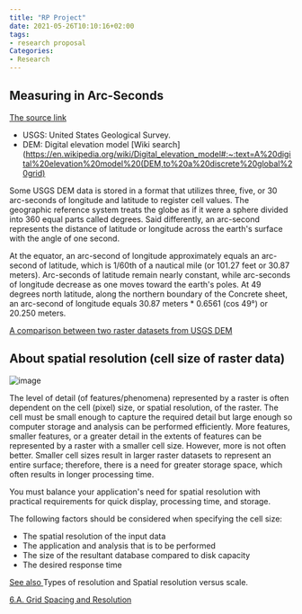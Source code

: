 ```yaml
---
title: "RP Project"
date: 2021-05-26T10:10:16+02:00
tags:
- research proposal
Categories:
- Research
---
```


## Measuring in Arc-Seconds
[The source link](https://www.esri.com/news/arcuser/0400/wdside.html)
* USGS: United States Geological Survey. <br>
* DEM: Digital elevation model [Wiki search](https://en.wikipedia.org/wiki/Digital_elevation_model#:~:text=A%20digital%20elevation%20model%20(DEM,to%20a%20discrete%20global%20grid)

Some USGS DEM data is stored in a format that utilizes three, five, or 30 arc-seconds of longitude and latitude to register cell values. The geographic reference system treats the globe as if it were a sphere divided into 360 equal parts called degrees.
Said differently, an arc-second represents the distance of latitude or longitude across the earth's surface with the angle of one second.

At the equator, an arc-second of longitude approximately equals an arc-second of latitude, which is 1/60th of a nautical mile (or 101.27 feet or 30.87 meters). Arc-seconds of latitude remain nearly constant, while arc-seconds of longitude decrease as one moves toward the earth's poles. At 49 degrees north latitude, along the northern boundary of the Concrete sheet, an arc-second of longitude equals 30.87 meters * 0.6561 (cos 49°) or 20.250 meters.

[A comparison between two raster datasets from USGS DEM](https://pro.arcgis.com/en/pro-app/latest/tool-reference/conversion/how-dem-to-raster-works.htm)

## About spatial resolution (cell size of raster data)

![image](https://user-images.githubusercontent.com/65668613/119641779-4c17fe00-be1a-11eb-8620-8047bee53357.png)

The level of detail (of features/phenomena) represented by a raster is often dependent on the cell (pixel) size, or spatial resolution, of the raster. The cell must be small enough to capture the required detail but large enough so computer storage and analysis can be performed efficiently. More features, smaller features, or a greater detail in the extents of features can be represented by a raster with a smaller cell size. However, more is not often better. Smaller cell sizes result in larger raster datasets to represent an entire surface; therefore, there is a need for greater storage space, which often results in longer processing time.

You must balance your application's need for spatial resolution with practical requirements for quick display, processing time, and storage.

The following factors should be considered when specifying the cell size:

* The spatial resolution of the input data
* The application and analysis that is to be performed
* The size of the resultant database compared to disk capacity
* The desired response time

[See also ](https://desktop.arcgis.com/en/arcmap/latest/manage-data/raster-and-images/cell-size-of-raster-data.htm) Types of resolution and Spatial resolution versus scale.

[6.A. Grid Spacing and Resolution](https://www.ngdc.noaa.gov/mgg/topo/report/s6/s6A.html)
